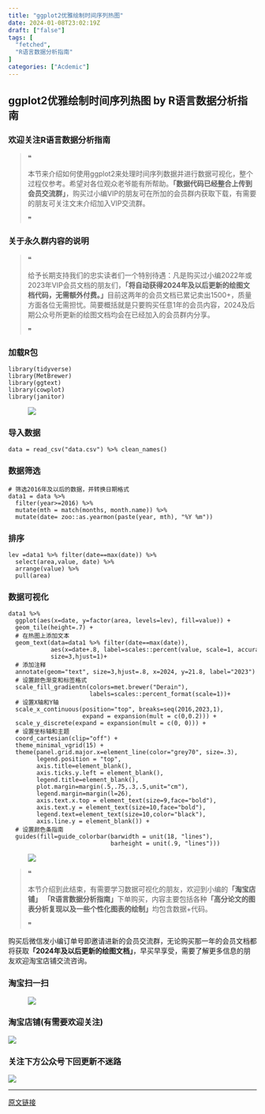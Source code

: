```yaml
---
title: "ggplot2优雅绘制时间序列热图"
date: 2024-01-08T23:02:19Z
draft: ["false"]
tags: [
  "fetched",
  "R语言数据分析指南"
]
categories: ["Acdemic"]
---
```

ggplot2优雅绘制时间序列热图 by R语言数据分析指南
------
<div><section data-tool="mdnice编辑器" data-website="https://www.mdnice.com"><h3 data-tool="mdnice编辑器"><span></span><span><span></span>欢迎关注R语言数据分析指南</span><span></span></h3><blockquote data-tool="mdnice编辑器"><span>❝</span><p>本节来介绍如何使用ggplot2来处理时间序列数据并进行数据可视化，整个过程仅参考。希望对各位观众老爷能有所帮助。<strong>「数据代码已经整合上传到会员交流群」</strong>，购买过小编VIP的朋友可在所加的会员群内获取下载，有需要的朋友可关注文末介绍加入VIP交流群。</p><span>❞</span></blockquote><h3 data-tool="mdnice编辑器"><span></span><span><span></span>关于永久群内容的说明</span><span></span></h3><blockquote data-tool="mdnice编辑器"><span>❝</span><p>给予长期支持我们的忠实读者们一个特别待遇：凡是购买过小编2022年或2023年VIP会员文档的朋友们，<strong>「将自动获得2024年及以后更新的绘图文档代码，无需额外付费。」</strong>目前这两年的会员文档已累记卖出1500+，质量方面各位无需担忧。简要概括就是只要购买任意1年的会员内容，2024及后期公众号所更新的绘图文档均会在已经加入的会员群内分享。</p><span>❞</span></blockquote><h3 data-tool="mdnice编辑器"><span></span><span><span></span>加载R包</span><span></span></h3><pre data-tool="mdnice编辑器"><span></span><code><span>library</span>(tidyverse)<br><span>library</span>(MetBrewer)<br><span>library</span>(ggtext)<br><span>library</span>(cowplot)<br><span>library</span>(janitor)<br></code></pre><figure data-tool="mdnice编辑器"><img data-imgfileid="100025280" data-ratio="0.32685185185185184" data-src="https://mmbiz.qpic.cn/mmbiz_png/EibnicgwScTAb3vROXb4tR037CfLQgn3TnyJhKR4x7P16NXCia53SIaBJJibe0RouGVqrfSuHyHBBqBfmhyzjZiaaFQ/640?wx_fmt=png&amp;from=appmsg" data-type="png" data-w="1080" src="https://mmbiz.qpic.cn/mmbiz_png/EibnicgwScTAb3vROXb4tR037CfLQgn3TnyJhKR4x7P16NXCia53SIaBJJibe0RouGVqrfSuHyHBBqBfmhyzjZiaaFQ/640?wx_fmt=png&amp;from=appmsg"></figure><h3 data-tool="mdnice编辑器"><span></span><span><span></span>导入数据</span><span></span></h3><pre data-tool="mdnice编辑器"><span></span><code>data = read_csv(<span>"data.csv"</span>) %&gt;% clean_names()<br></code></pre><h3 data-tool="mdnice编辑器"><span></span><span><span></span>数据筛选</span><span></span></h3><pre data-tool="mdnice编辑器"><span></span><code><span># 筛选2016年及以后的数据，并转换日期格式</span><br>data1 = data %&gt;%<br>  filter(year&gt;=<span>2016</span>) %&gt;%<br>  mutate(mth = match(months, month.name)) %&gt;%<br>  mutate(date= zoo::as.yearmon(paste(year, mth), <span>"%Y %m"</span>))<br></code></pre><h3 data-tool="mdnice编辑器"><span></span><span><span></span>排序</span><span></span></h3><pre data-tool="mdnice编辑器"><span></span><code>lev =data1 %&gt;% filter(date==max(date)) %&gt;%<br>  select(area,value, date) %&gt;% <br>  arrange(value) %&gt;%<br>  pull(area) <br></code></pre><h3 data-tool="mdnice编辑器"><span></span><span><span></span>数据可视化</span><span></span></h3><pre data-tool="mdnice编辑器"><span></span><code>data1 %&gt;%<br>  ggplot(aes(x=date, y=factor(area, levels=lev), fill=value)) +<br>  geom_tile(height=<span>.7</span>) +<br>  <span># 在热图上添加文本</span><br>  geom_text(data=data1 %&gt;% filter(date==max(date)), <br>            aes(x=date+<span>.8</span>, label=scales::percent(value, scale=<span>1</span>, accuracy=<span>.01</span>)), <br>            size=<span>3</span>,hjust=<span>1</span>)+<br>  <span># 添加注释</span><br>  annotate(geom=<span>"text"</span>, size=<span>3</span>,hjust=<span>.8</span>, x=<span>2024</span>, y=<span>21.8</span>, label=<span>"2023"</span>) + <br>  <span># 设置颜色渐变和标签格式</span><br>  scale_fill_gradientn(colors=met.brewer(<span>"Derain"</span>),<br>                       labels=scales::percent_format(scale=<span>1</span>))+<br>  <span># 设置X轴和Y轴</span><br>  scale_x_continuous(position=<span>"top"</span>, breaks=seq(<span>2016</span>,<span>2023</span>,<span>1</span>),<br>                     expand = expansion(mult = c(<span>0</span>,<span>0.2</span>))) +<br>  scale_y_discrete(expand = expansion(mult = c(<span>0</span>, <span>0</span>))) +<br>  <span># 设置坐标轴和主题</span><br>  coord_cartesian(clip=<span>"off"</span>) +<br>  theme_minimal_vgrid(<span>15</span>) +<br>  theme(panel.grid.major.x=element_line(color=<span>"grey70"</span>, size=<span>.3</span>),<br>        legend.position = <span>"top"</span>,<br>        axis.title=element_blank(),<br>        axis.ticks.y.left = element_blank(),<br>        legend.title=element_blank(),<br>        plot.margin=margin(<span>.5</span>,<span>.75</span>,<span>.3</span>,<span>.5</span>,unit=<span>"cm"</span>),<br>        legend.margin=margin(l=<span>26</span>),<br>        axis.text.x.top = element_text(size=<span>9</span>,face=<span>"bold"</span>),<br>        axis.text.y = element_text(size=<span>10</span>,face=<span>"bold"</span>),<br>        legend.text=element_text(size=<span>10</span>,color=<span>"black"</span>),<br>        axis.line.y = element_blank()) +<br>  <span># 设置颜色条指南</span><br>  guides(fill=guide_colorbar(barwidth = unit(<span>18</span>, <span>"lines"</span>), <br>                             barheight = unit(<span>.9</span>, <span>"lines"</span>)))<br></code></pre><figure data-tool="mdnice编辑器"><img data-imgfileid="100025281" data-ratio="0.9731481481481481" data-src="https://mmbiz.qpic.cn/mmbiz_png/EibnicgwScTAb3vROXb4tR037CfLQgn3TnX9kHhd0cy0W3x7vhK6crq3UGaJaSZfWdI4sFR79xUyb5WiaSHyNZjLg/640?wx_fmt=png&amp;from=appmsg" data-type="png" data-w="1080" src="https://mmbiz.qpic.cn/mmbiz_png/EibnicgwScTAb3vROXb4tR037CfLQgn3TnX9kHhd0cy0W3x7vhK6crq3UGaJaSZfWdI4sFR79xUyb5WiaSHyNZjLg/640?wx_fmt=png&amp;from=appmsg"></figure><blockquote data-tool="mdnice编辑器"><span>❝</span><p>本节介绍到此结束，有需要学习数据可视化的朋友，欢迎到小编的<strong>「淘宝店铺」</strong> <strong>「R语言数据分析指南」</strong>下单购买，内容主要包括各种<strong>「高分论文的图表分析复现以及一些个性化图表的绘制」</strong>均包含数据+代码。</p><span>❞</span></blockquote><p data-tool="mdnice编辑器">购买后微信发小编订单号即邀请进新的会员交流群，无论购买那一年的会员文档都将获取<strong>「2024年及以后更新的绘图文档」</strong>，早买早享受，需要了解更多信息的朋友欢迎淘宝店铺交流咨询。</p><h3 data-tool="mdnice编辑器"><span></span><span><span></span>淘宝扫一扫</span><span></span></h3><figure data-tool="mdnice编辑器"><img data-imgfileid="100025282" data-ratio="1.5681159420289854" data-src="https://mmbiz.qpic.cn/mmbiz_png/EibnicgwScTAb3vROXb4tR037CfLQgn3Tn7VUhLYI57zhluKG63HgMyhpEouWicJCAYiaKQ6Lo7zeWxkpFzN0n7KeA/640?wx_fmt=png&amp;from=appmsg" data-type="png" data-w="690" src="https://mmbiz.qpic.cn/mmbiz_png/EibnicgwScTAb3vROXb4tR037CfLQgn3Tn7VUhLYI57zhluKG63HgMyhpEouWicJCAYiaKQ6Lo7zeWxkpFzN0n7KeA/640?wx_fmt=png&amp;from=appmsg"></figure><h3 data-tool="mdnice编辑器"><span></span><span><span></span>淘宝店铺(有需要欢迎关注)</span><span></span></h3><p><img data-galleryid="" data-imgfileid="100019415" data-ratio="1.0210420841683367" data-s="300,640" data-src="https://mmbiz.qpic.cn/mmbiz_jpg/EibnicgwScTAbvhPDLGT8NaialEsht92PTYNJWpmVLfoYGic1uha5FyBrDCibibZCLjiazgvpT1XcdwibfVywD2el0VAgg/640?wx_fmt=jpeg" data-type="jpeg" data-w="998" src="https://mmbiz.qpic.cn/mmbiz_jpg/EibnicgwScTAbvhPDLGT8NaialEsht92PTYNJWpmVLfoYGic1uha5FyBrDCibibZCLjiazgvpT1XcdwibfVywD2el0VAgg/640?wx_fmt=jpeg"></p><h3 data-tool="mdnice编辑器"><span></span><span><span></span>关注下方公众号下回更新不迷路</span><span></span></h3><p><img data-galleryid="" data-imgfileid="100016185" data-ratio="0.3194444444444444" data-s="300,640" data-src="https://mmbiz.qpic.cn/mmbiz_png/EibnicgwScTAYib6Vf5Lfu4s64dJIEWhdGMvrcDEx2Rxgd91TOF5sjqy47Wqf2cTO1c5Nhdibh8G5IhOnR53j6XKrw/640?wx_fmt=png" data-type="png" data-w="1080" src="https://mmbiz.qpic.cn/mmbiz_png/EibnicgwScTAYib6Vf5Lfu4s64dJIEWhdGMvrcDEx2Rxgd91TOF5sjqy47Wqf2cTO1c5Nhdibh8G5IhOnR53j6XKrw/640?wx_fmt=png"></p></section><p><mp-style-type data-value="3"></mp-style-type></p></div>  
<hr>
<a href="https://mp.weixin.qq.com/s/oouSCQMH_OdbLuthExZ__A",target="_blank" rel="noopener noreferrer">原文链接</a>
